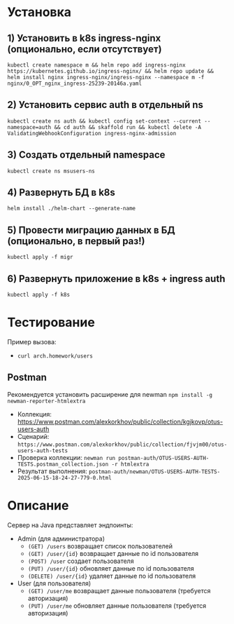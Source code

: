 # Установка
## 1) Установить в k8s ingress-nginx (опционально, если отсутствует)
```kubectl create namespace m && helm repo add ingress-nginx https://kubernetes.github.io/ingress-nginx/ && helm repo update && helm install nginx ingress-nginx/ingress-nginx --namespace m -f nginx/0_OPT_nginx_ingress-25239-20146a.yaml```

## 2) Установить сервис auth в отдельный ns

```kubectl create ns auth && kubectl config set-context --current --namespace=auth && cd auth && skaffold run && kubectl delete -A ValidatingWebhookConfiguration ingress-nginx-admission```

## 3) Создать отдельный namespace

```kubectl create ns msusers-ns```

## 4) Развернуть БД в k8s

```helm install ./helm-chart --generate-name```

## 5) Провести миграцию данных в БД (опционально, в первый раз!)

```kubectl apply -f migr```

## 6) Развернуть приложение в k8s + ingress auth

```kubectl apply -f k8s```

# Tecтирование

Пример вызова:
* `curl arch.homework/users`

## Postman

Рекомендуется установить расширение для newman `npm install -g newman-reporter-htmlextra`

* Коллекция: https://www.postman.com/alexkorkhov/public/collection/kgjkovp/otus-users-auth
* Сценарий: `https://www.postman.com/alexkorkhov/public/collection/fjvjm00/otus-users-auth-tests`
* Проверка коллекции: `newman run postman-auth/OTUS-USERS-AUTH-TESTS.postman_collection.json -r htmlextra` 
* Результат выполнения: `postman-auth/newman/OTUS-USERS-AUTH-TESTS-2025-06-15-18-24-27-779-0.html`

# Описание
Сервер на Java представляет эндпоинты:
* Admin (для администратора)
  * `(GET) /users` возвращает список пользователей
  * `(GET) /user/{id}` возвращает данные по id пользователя
  * `(POST) /user` создает пользователя
  * `(PUT) /user/{id}` обновляет данные по id пользователя
  * `(DELETE) /user/{id}` удаляет данные по id пользователя
* User (для пользователя)
  * `(GET) /user/me` возвращает данные пользователя (требуется авторизация)
  * `(PUT) /user/me` обновляет данные пользователя (требуется авторизация)
